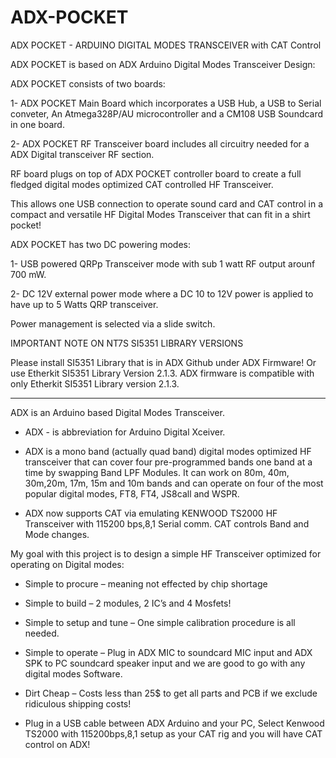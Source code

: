 # ADX-POCKET
ADX POCKET - ARDUINO DIGITAL MODES TRANSCEIVER with CAT Control

ADX POCKET is based on ADX Arduino Digital Modes Transceiver Design:

ADX POCKET consists of two boards:

1- ADX POCKET Main Board which incorporates a USB Hub, a USB to Serial conveter, An Atmega328P/AU microcontroller and a CM108 USB Soundcard in one board.

2- ADX POCKET RF Transceiver board includes all circuitry needed for a ADX Digital transceiver RF section.

RF board plugs on top of ADX POCKET controller board to create a full fledged digital modes optimized CAT controlled HF Transceiver.

This allows one USB connection to operate sound card and CAT control in a compact and versatile HF Digital Modes Transceiver that can fit in a shirt pocket!

ADX POCKET has two DC powering modes:

1- USB powered QRPp Transceiver mode with sub 1 watt RF output arounf 700 mW.

2- DC 12V external power mode where a DC 10 to 12V power is applied to have up to 5 Watts QRP transceiver.

Power management is selected via a slide switch.

IMPORTANT NOTE ON NT7S SI5351 LIBRARY VERSIONS   

Please install SI5351 Library that is in ADX Github under ADX Firmware! 
Or use Etherkit SI5351 Library Version 2.1.3. 
ADX firmware is compatible with only Etherkit SI5351 Library version 2.1.3.
____________________________________________________________________________

ADX is an Arduino based Digital Modes Transceiver.

- ADX - is abbreviation for Arduino Digital Xceiver.

- ADX is a mono band (actually quad band) digital modes optimized HF transceiver that can cover four pre-programmed bands one band at a time by swapping Band LPF Modules. 
It can work on 80m, 40m, 30m,20m, 17m, 15m and 10m bands and can operate on four of the most popular digital modes, FT8, FT4, JS8call and WSPR.

- ADX now supports CAT via emulating KENWOOD TS2000 HF Transceiver with 115200 bps,8,1 Serial comm. CAT controls Band and Mode changes.

My goal with this project is to design a simple HF Transceiver optimized for operating on Digital modes:
-	Simple to procure – meaning not effected by chip shortage
-	Simple to build – 2 modules, 2 IC’s and 4 Mosfets!
-	Simple to setup and tune – One simple calibration procedure is all needed.
-	Simple to operate – Plug in ADX MIC to soundcard MIC input and ADX SPK to PC soundcard speaker input and we are good to go with any digital modes Software.
-	Dirt Cheap – Costs less than 25$ to get all parts and PCB if we exclude ridiculous shipping costs!

- Plug in a USB cable between ADX Arduino and your PC, Select Kenwood TS2000 with 115200bps,8,1 setup as your CAT rig and you will have CAT control on ADX!
